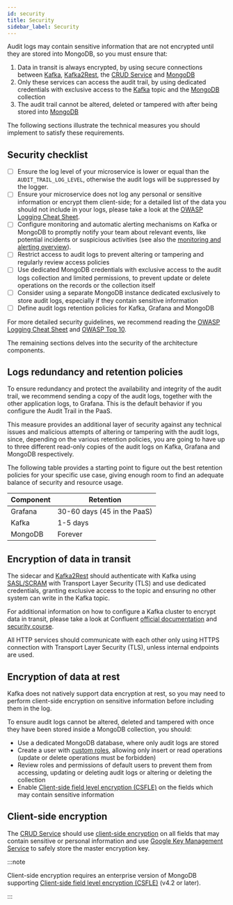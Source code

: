 ```yaml
---
id: security
title: Security
sidebar_label: Security
---
```




Audit logs may contain sensitive information that are not encrypted until they are stored into MongoDB, so you must ensure that:

1. Data in transit is always encrypted, by using secure connections between [Kafka][kafka], [Kafka2Rest][kafka2rest], the [CRUD Service][crud-service] and [MongoDB][mongodb]
2. Only these services can access the audit trail, by using dedicated credentials with exclusive access to the [Kafka][kafka] topic and the [MongoDB][mongodb] collection
3. The audit trail cannot be altered, deleted or tampered with after being stored into [MongoDB][mongodb]

The following sections illustrate the technical measures you should implement to satisfy these requirements.

## Security checklist

- [ ] Ensure the log level of your microservice is lower or equal than the `AUDIT_TRAIL_LOG_LEVEL`, otherwise the audit logs will be suppressed by the logger.
- [ ] Ensure your microservice does not log any personal or sensitive information or encrypt them client-side; for a detailed list of the data you should not include in your logs, please take a look at the [OWASP Logging Cheat Sheet][owasp-logging-cheat-sheet-data-to-exclude].
- [ ] Configure monitoring and automatic alerting mechanisms on Kafka or MongoDB to promptly notify your team about relevant events, like potential incidents or suspicious activities (see also the [monitoring and alerting overview][overview-monitoring-alerting]).
- [ ] Restrict access to audit logs to prevent altering or tampering and regularly review access policies
- [ ] Use dedicated MongoDB credentials with exclusive access to the audit logs collection and limited permissions, to prevent update or delete operations on the records or the collection itself
- [ ] Consider using a separate MongoDB instance dedicated exclusively to store audit logs, especially if they contain sensitive information
- [ ] Define audit logs retention policies for Kafka, Grafana and MongoDB

For more detailed security guidelines, we recommend reading the [OWASP Logging Cheat Sheet][owasp-logging-cheat-sheet] and [OWASP Top 10][owasp-top-10-logging-monitoring-failures].

The remaining sections delves into the security of the architecture components.

## Logs redundancy and retention policies

To ensure redundancy and protect the availability and integrity of the audit trail, we recommend sending a copy of the audit logs, together with the other application logs, to Grafana. This is the default behavior if you configure the Audit Trail in the PaaS.

This measure provides an additional layer of security against any technical issues and malicious attempts of altering or tampering with the audit logs, since, depending on the various retention policies, you are going to have up to three different read-only copies of the audit logs on Kafka, Grafana and MongoDB respectively.

The following table provides a starting point to figure out the best retention policies for your specific use case, giving enough room to find an adequate balance of security and resource usage.

| Component | Retention                   |
|-----------|-----------------------------|
| Grafana   | 30-60 days (45 in the PaaS) |
| Kafka     | 1-5 days                    |
| MongoDB   | Forever                     |

## Encryption of data in transit

The sidecar and [Kafka2Rest][kafka2rest] should authenticate with Kafka using [SASL/SCRAM][kafka-sasl-scram] with Transport Layer Security (TLS) and use dedicated credentials, granting exclusive access to the topic and ensuring no other system can write in the Kafka topic.

For additional information on how to configure a Kafka cluster to encrypt data in transit, please take a look at Confluent [official documentation][kafka-encryption] and [security course][kafka-security-course].

All HTTP services should communicate with each other only using HTTPS connection with Transport Layer Security (TLS), unless internal endpoints are used.

## Encryption of data at rest

Kafka does not natively support data encryption at rest, so you may need to perform client-side encryption on sensitive information before including them in the log.

To ensure audit logs cannot be altered, deleted and tampered with once they have been stored inside a MongoDB collection, you should:

- Use a dedicated MongoDB database, where only audit logs are stored
- Create a user with [custom roles][mongodb-user-roles], allowing only insert or read operations (update or delete operations must be forbidden)
- Review roles and permissions of default users to prevent them from accessing, updating or deleting audit logs or altering or deleting the collection
- Enable [Client-side field level encryption (CSFLE)][mongodb-csfle] on the fields which may contain sensitive information

## Client-side encryption

The [CRUD Service][crud-service] should use [client-side encryption][crud-service-csfle] on all fields that may contain sensitive or personal information and use [Google Key Management Service][crud-service-google-kms] to safely store the master encryption key.

:::note

Client-side encryption requires an enterprise version of MongoDB supporting [Client-side field level encryption (CSFLE)][mongodb-csfle] (v4.2 or later).

:::


[kafka]: https://kafka.apache.org/
[kafka-encryption]: https://docs.confluent.io/platform/current/kafka/encryption.html
[kafka-sasl-scram]: https://docs.confluent.io/platform/current/kafka/authentication_sasl/authentication_sasl_scram.html
[kafka-security-course]: https://developer.confluent.io/courses/security/intro/
[mongodb]: https://www.mongodb.com
[mongodb-csfle]: https://www.mongodb.com/docs/v7.0/core/csfle/
[mongodb-user-roles]: https://www.mongodb.com/docs/manual/core/security-user-defined-roles/
[owasp-logging-cheat-sheet]: https://cheatsheetseries.owasp.org/cheatsheets/Logging_Cheat_Sheet.html
[owasp-logging-cheat-sheet-data-to-exclude]: https://cheatsheetseries.owasp.org/cheatsheets/Logging_Cheat_Sheet.html#data-to-exclude
[owasp-top-10-logging-monitoring-failures]: https://owasp.org/Top10/A09_2021-Security_Logging_and_Monitoring_Failures/

[crud-service]: /runtime-components/plugins/crud-service/10_overview_and_usage.md
[crud-service-csfle]: /products/console/api-console/api-design/gdpr.md#client-side-encryption
[crud-service-google-kms]: /runtime-components/plugins/crud-service/30_encryption_configuration.md#configure-csfle-with-the-google-cloud-platform-gcp
[kafka2rest]: /runtime-components/plugins/crud-service/10_overview_and_usage.md

[overview-monitoring-alerting]: /runtime-components/sidecars/audit-trail/10_overview.md#monitoring-and-alerting
